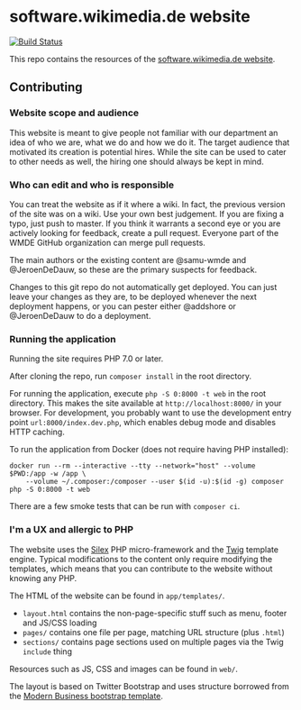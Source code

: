 # software.wikimedia.de website

[![Build Status](https://travis-ci.org/wmde/software.wikimedia.de.svg)](https://travis-ci.org/wmde/software.wikimedia.de)

This repo contains the resources of the [software.wikimedia.de website](https://software.wikimedia.de).

## Contributing

### Website scope and audience

This website is meant to give people not familiar with our department an idea of who we are, what we do and how we do it.
The target audience that motivated its creation is potential hires. While the site can be used to cater to other needs
as well, the hiring one should always be kept in mind.

### Who can edit and who is responsible

You can treat the website as if it where a wiki. In fact, the previous version of the site was on a wiki. Use your own
best judgement. If you are fixing a typo, just push to master. If you think it warrants a second eye or you are actively
looking for feedback, create a pull request. Everyone part of the WMDE GitHub organization can merge pull requests.

The main authors or the existing content are @samu-wmde and @JeroenDeDauw, so these are the primary suspects for feedback.

Changes to this git repo do not automatically get deployed. You can just leave your changes as they are, to be deployed
whenever the next deployment happens, or you can pester either @addshore or @JeroenDeDauw to do a deployment.

### Running the application

Running the site requires PHP 7.0 or later.

After cloning the repo, run `composer install` in the root directory.

For running the application, execute `php -S 0:8000 -t web` in the root directory. This makes the site
available at `http://localhost:8000/` in your browser. For development, you probably want to use the
development entry point `url:8000/index.dev.php`, which enables debug mode and disables HTTP caching.

To run the application from Docker (does not require having PHP installed):

    docker run --rm --interactive --tty --network="host" --volume $PWD:/app -w /app \
    	--volume ~/.composer:/composer --user $(id -u):$(id -g) composer php -S 0:8000 -t web

There are a few smoke tests that can be run with `composer ci`.

### I'm a UX and allergic to PHP

The website uses the [Silex](http://silex.sensiolabs.org/) PHP micro-framework and the
[Twig](http://twig.sensiolabs.org/) template engine. Typical modifications to the content
only require modifying the templates, which means that you can contribute to the website
without knowing any PHP.

The HTML of the website can be found in `app/templates/`. 

* `layout.html` contains the non-page-specific stuff such as menu, footer and JS/CSS loading
* `pages/` contains one file per page, matching URL structure (plus `.html`)
* `sections/` contains page sections used on multiple pages via the Twig `include` thing

Resources such as JS, CSS and images can be found in `web/`.

The layout is based on Twitter Bootstrap and uses structure borrowed from the
[Modern Business bootstrap template](https://startbootstrap.com/template-overviews/modern-business/).

